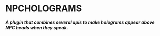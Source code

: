 # NPCHOLOGRAMS
***A plugin that combines several apis to make holograms appear above NPC heads when they speak.***
